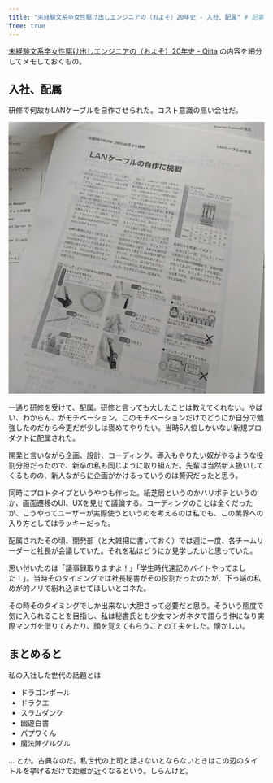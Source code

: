 ```yaml
---
title: "未経験文系卒女性駆け出しエンジニアの（およそ）20年史 - 入社、配属" # 記事のタイトル
free: true
---
```


[未経験文系卒女性駆け出しエンジニアの（およそ）20年史 - Qiita](https://qiita.com/e99h2121/items/5eefe618e97ba0e6df70) の内容を細分してメモしておくもの。

## 入社、配属

研修で何故かLANケーブルを自作させられた。コスト意識の高い会社だ。

![](/images/PXL_20211028_043837279.jpg)

一通り研修を受けて、配属。研修と言っても大したことは教えてくれない。やばい、わからん、がモチベーション。このモチベーションだけでどうにか自分で勉強したのだから今更だが少しは褒めてやりたい。当時5人位しかいない新規プロダクトに配属された。

開発と言いながら企画、設計、コーディング、導入もやりたい奴がやるような役割分担だったので、新卒の私も同じように取り組んだ。先輩は当然新人扱いしてくるものの、新人ながらに企画がかけるっていうのは贅沢だったと思う。

同時にプロトタイプというやつも作った。紙芝居というのかハリボテというのか、画面遷移のUI、UXを見せて議論する。コーディングのことは全くだったが、こうやってユーザーが実際使うというのを考えるのは私でも、この業界への入り方としてはラッキーだった。

配属されたその頃、開発部（と大雑把に書いておく）では週に一度、各チームリーダーと社長が会議していた。それを私はどうにか見学したいと思っていた。

思い付いたのは「議事録取りますよ！」「学生時代速記のバイトやってました！」。当時そのタイミングでは社長秘書がその役割だったのだが、下っ端の私めが的ノリで紛れ込ませてほしいとゴネた。

その時そのタイミングでしか出来ない大胆さって必要だと思う。そういう態度で気に入られることを目指し、私は秘書氏とも少女マンガネタで語らう仲になり実際マンガを借りてみたり、顔を覚えてもらうことの工夫をした。懐かしい。


## まとめると

私の入社した世代の話題とは

- ドラゴンボール
- ドラクエ
- スラムダンク
- 幽遊白書
- パプワくん
- 魔法陣グルグル

... とか。古典なのだ。私世代の上司と話さないとならないときはこの辺のタイトルを挙げるだけで距離が近くなるという。しらんけど。

